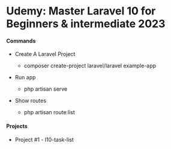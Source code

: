 # Udemy: Master Laravel 10 for Beginners & intermediate 2023

#### Commands

- Create A Laravel Project
    - composer create-project laravel/laravel example-app
    
- Run app
    - php artisan serve
    
- Show routes
     - php artisan route:list

#### Projects

- Project #1 - l10-task-list
